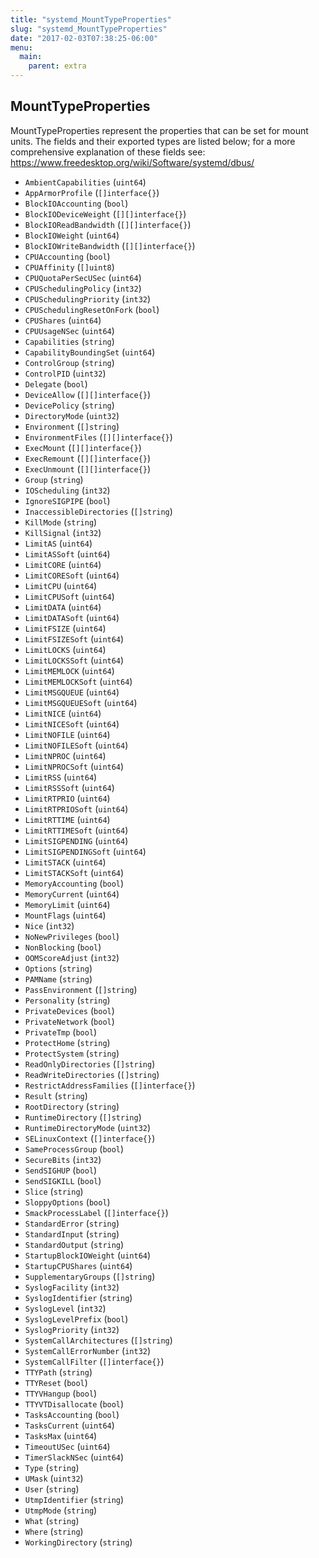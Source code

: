 ```yaml
---
title: "systemd_MountTypeProperties"
slug: "systemd_MountTypeProperties"
date: "2017-02-03T07:38:25-06:00"
menu:
  main:
    parent: extra
---
```

## MountTypeProperties

MountTypeProperties represent the properties that can be set for mount
units. The fields and their exported types are listed below; for a more
comprehensive explanation of these fields see:
https://www.freedesktop.org/wiki/Software/systemd/dbus/


- `AmbientCapabilities` (`uint64`)
- `AppArmorProfile` (`[]interface{}`)
- `BlockIOAccounting` (`bool`)
- `BlockIODeviceWeight` (`[][]interface{}`)
- `BlockIOReadBandwidth` (`[][]interface{}`)
- `BlockIOWeight` (`uint64`)
- `BlockIOWriteBandwidth` (`[][]interface{}`)
- `CPUAccounting` (`bool`)
- `CPUAffinity` (`[]uint8`)
- `CPUQuotaPerSecUSec` (`uint64`)
- `CPUSchedulingPolicy` (`int32`)
- `CPUSchedulingPriority` (`int32`)
- `CPUSchedulingResetOnFork` (`bool`)
- `CPUShares` (`uint64`)
- `CPUUsageNSec` (`uint64`)
- `Capabilities` (`string`)
- `CapabilityBoundingSet` (`uint64`)
- `ControlGroup` (`string`)
- `ControlPID` (`uint32`)
- `Delegate` (`bool`)
- `DeviceAllow` (`[][]interface{}`)
- `DevicePolicy` (`string`)
- `DirectoryMode` (`uint32`)
- `Environment` (`[]string`)
- `EnvironmentFiles` (`[][]interface{}`)
- `ExecMount` (`[][]interface{}`)
- `ExecRemount` (`[][]interface{}`)
- `ExecUnmount` (`[][]interface{}`)
- `Group` (`string`)
- `IOScheduling` (`int32`)
- `IgnoreSIGPIPE` (`bool`)
- `InaccessibleDirectories` (`[]string`)
- `KillMode` (`string`)
- `KillSignal` (`int32`)
- `LimitAS` (`uint64`)
- `LimitASSoft` (`uint64`)
- `LimitCORE` (`uint64`)
- `LimitCORESoft` (`uint64`)
- `LimitCPU` (`uint64`)
- `LimitCPUSoft` (`uint64`)
- `LimitDATA` (`uint64`)
- `LimitDATASoft` (`uint64`)
- `LimitFSIZE` (`uint64`)
- `LimitFSIZESoft` (`uint64`)
- `LimitLOCKS` (`uint64`)
- `LimitLOCKSSoft` (`uint64`)
- `LimitMEMLOCK` (`uint64`)
- `LimitMEMLOCKSoft` (`uint64`)
- `LimitMSGQUEUE` (`uint64`)
- `LimitMSGQUEUESoft` (`uint64`)
- `LimitNICE` (`uint64`)
- `LimitNICESoft` (`uint64`)
- `LimitNOFILE` (`uint64`)
- `LimitNOFILESoft` (`uint64`)
- `LimitNPROC` (`uint64`)
- `LimitNPROCSoft` (`uint64`)
- `LimitRSS` (`uint64`)
- `LimitRSSSoft` (`uint64`)
- `LimitRTPRIO` (`uint64`)
- `LimitRTPRIOSoft` (`uint64`)
- `LimitRTTIME` (`uint64`)
- `LimitRTTIMESoft` (`uint64`)
- `LimitSIGPENDING` (`uint64`)
- `LimitSIGPENDINGSoft` (`uint64`)
- `LimitSTACK` (`uint64`)
- `LimitSTACKSoft` (`uint64`)
- `MemoryAccounting` (`bool`)
- `MemoryCurrent` (`uint64`)
- `MemoryLimit` (`uint64`)
- `MountFlags` (`uint64`)
- `Nice` (`int32`)
- `NoNewPrivileges` (`bool`)
- `NonBlocking` (`bool`)
- `OOMScoreAdjust` (`int32`)
- `Options` (`string`)
- `PAMName` (`string`)
- `PassEnvironment` (`[]string`)
- `Personality` (`string`)
- `PrivateDevices` (`bool`)
- `PrivateNetwork` (`bool`)
- `PrivateTmp` (`bool`)
- `ProtectHome` (`string`)
- `ProtectSystem` (`string`)
- `ReadOnlyDirectories` (`[]string`)
- `ReadWriteDirectories` (`[]string`)
- `RestrictAddressFamilies` (`[]interface{}`)
- `Result` (`string`)
- `RootDirectory` (`string`)
- `RuntimeDirectory` (`[]string`)
- `RuntimeDirectoryMode` (`uint32`)
- `SELinuxContext` (`[]interface{}`)
- `SameProcessGroup` (`bool`)
- `SecureBits` (`int32`)
- `SendSIGHUP` (`bool`)
- `SendSIGKILL` (`bool`)
- `Slice` (`string`)
- `SloppyOptions` (`bool`)
- `SmackProcessLabel` (`[]interface{}`)
- `StandardError` (`string`)
- `StandardInput` (`string`)
- `StandardOutput` (`string`)
- `StartupBlockIOWeight` (`uint64`)
- `StartupCPUShares` (`uint64`)
- `SupplementaryGroups` (`[]string`)
- `SyslogFacility` (`int32`)
- `SyslogIdentifier` (`string`)
- `SyslogLevel` (`int32`)
- `SyslogLevelPrefix` (`bool`)
- `SyslogPriority` (`int32`)
- `SystemCallArchitectures` (`[]string`)
- `SystemCallErrorNumber` (`int32`)
- `SystemCallFilter` (`[]interface{}`)
- `TTYPath` (`string`)
- `TTYReset` (`bool`)
- `TTYVHangup` (`bool`)
- `TTYVTDisallocate` (`bool`)
- `TasksAccounting` (`bool`)
- `TasksCurrent` (`uint64`)
- `TasksMax` (`uint64`)
- `TimeoutUSec` (`uint64`)
- `TimerSlackNSec` (`uint64`)
- `Type` (`string`)
- `UMask` (`uint32`)
- `User` (`string`)
- `UtmpIdentifier` (`string`)
- `UtmpMode` (`string`)
- `What` (`string`)
- `Where` (`string`)
- `WorkingDirectory` (`string`)
